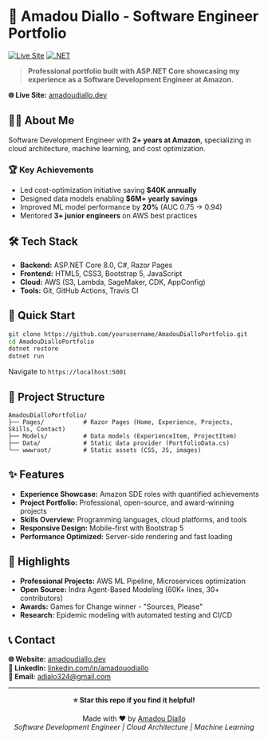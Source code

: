 # 🚀 Amadou Diallo - Software Engineer Portfolio

[![Live Site](https://img.shields.io/badge/Live%20Site-amadoudiallo.dev-blue?style=for-the-badge&logo=microsoft-edge)](https://amadoudiallo.dev)
[![.NET](https://img.shields.io/badge/.NET-8.0-purple?style=for-the-badge&logo=dotnet)](https://dotnet.microsoft.com/)

> **Professional portfolio built with ASP.NET Core showcasing my experience as a Software Development Engineer at Amazon.**

**🌐 Live Site:** [amadoudiallo.dev](https://amadoudiallo.dev)

## 👨‍💻 About Me

Software Development Engineer with **2+ years at Amazon**, specializing in cloud architecture, machine learning, and cost optimization.

### 🏆 Key Achievements
- Led cost-optimization initiative saving **$40K annually**
- Designed data models enabling **$6M+ yearly savings**  
- Improved ML model performance by **20%** (AUC 0.75 → 0.94)
- Mentored **3+ junior engineers** on AWS best practices

## 🛠️ Tech Stack

- **Backend:** ASP.NET Core 8.0, C#, Razor Pages
- **Frontend:** HTML5, CSS3, Bootstrap 5, JavaScript
- **Cloud:** AWS (S3, Lambda, SageMaker, CDK, AppConfig)
- **Tools:** Git, GitHub Actions, Travis CI

## 🚀 Quick Start

```bash
git clone https://github.com/yourusername/AmadouDialloPortfolio.git
cd AmadouDialloPortfolio
dotnet restore
dotnet run
```

Navigate to `https://localhost:5001`

## 📁 Project Structure

```
AmadouDialloPortfolio/
├── Pages/           # Razor Pages (Home, Experience, Projects, Skills, Contact)
├── Models/          # Data models (ExperienceItem, ProjectItem)
├── Data/            # Static data provider (PortfolioData.cs)
└── wwwroot/         # Static assets (CSS, JS, images)
```

## ✨ Features

- **Experience Showcase:** Amazon SDE roles with quantified achievements
- **Project Portfolio:** Professional, open-source, and award-winning projects
- **Skills Overview:** Programming languages, cloud platforms, and tools
- **Responsive Design:** Mobile-first with Bootstrap 5
- **Performance Optimized:** Server-side rendering and fast loading

## 🎯 Highlights

- **Professional Projects:** AWS ML Pipeline, Microservices optimization
- **Open Source:** Indra Agent-Based Modeling (60K+ lines, 30+ contributors)
- **Awards:** Games for Change winner - "Sources, Please"
- **Research:** Epidemic modeling with automated testing and CI/CD

## 📞 Contact

**🌐 Website:** [amadoudiallo.dev](https://amadoudiallo.dev)  
**💼 LinkedIn:** [linkedin.com/in/amadouodiallo](https://www.linkedin.com/in/amadouodiallo/)  
**📧 Email:** adialo324@gmail.com

---

<div align="center">

**⭐ Star this repo if you find it helpful!**

Made with ❤️ by [Amadou Diallo](https://amadoudiallo.dev)  
*Software Development Engineer | Cloud Architecture | Machine Learning*

</div>

